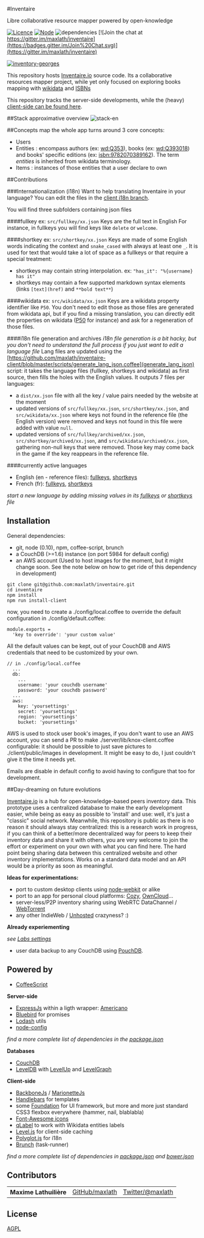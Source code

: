 #Inventaire

Libre collaborative resource mapper powered by open-knowledge

[![Licence](https://img.shields.io/badge/licence-AGPL3-blue.svg)](http://www.gnu.org/licenses/agpl-3.0.html)
[![Node](https://img.shields.io/node/v/gh-badges.svg)](http://www.gnu.org/licenses/agpl-3.0.html)
![dependencies](https://david-dm.org/maxlath/inventaire.svg)
[![Join the chat at https://gitter.im/maxlath/inventaire](https://badges.gitter.im/Join%20Chat.svg)](https://gitter.im/maxlath/inventaire)

[![inventory-georges](http://profile.maxlath.eu/slides/backbone-meetup/img/inventory-georges.png)](https://inventaire.io)

This repository hosts [Inventaire.io](https://inventaire.io) source code. Its a collaborative resources mapper project, while yet only focused on exploring books mapping with [wikidata](https://wikidata.org/) and [ISBNs](https://en.wikipedia.org/wiki/International_Standard_Book_Number)

This repository tracks the server-side developments, while the (heavy) [client-side can be found here](https://github.com/maxlath/inventaire-client).

##Stack approximative overview
![stack-en](http://profile.maxlath.eu/slides/backbone-meetup/img/stack-en.jpg)

##Concepts map
the whole app turns around 3 core concepts:
- Users
- Entities : encompass authors (ex: [wd:Q353](https://inventaire.io/entity/wd:Q535)), books (ex: [wd:Q393018](https://inventaire.io/entity/wd:Q393018)) and books' specific editions (ex: [isbn:9782070389162](https://inventaire.io/entity/isbn:9782070389162)). The term *entities* is inherited from wikidata terminology.
- Items : instances of those entities that a user declare to own

##Contributions

###Internationalization (i18n)
Want to help translating Inventaire in your language?
You can edit the files in the [client i18n branch](https://github.com/maxlath/inventaire-client/tree/i18n).

You will find three subfolders containing json files

####fullkey
ex: `src/fullkey/xx.json`
Keys are the full text in English
For instance, in fullkeys you will find keys like `delete` or `welcome`.

####shortkey
ex: `src/shortkey/xx.json`
Keys are made of some English words indicating the context and `snake_cased` with always at least one `_`.
It is used for text that would take a lot of space as a fullkeys or that require a special treatment:
  - shortkeys may contain string interpolation. ex: `"has_it": "%{username} has it"`
  - shortkeys may contain a few supported markdown syntax elements (links `[text](href)` and `**bold text**`)

####wikidata
ex: `src/wikidata/xx.json`
Keys are a wikidata property identifier like `P50`.
You don't need to edit those as those files are generated from wikidata api, but if you find a missing translation, you can directly edit the properties on wikidata ([P50](https://www.wikidata.org/wiki/Property:P50) for instance) and ask for a regeneration of those files.

####i18n file generation and archives
*i18n file generation is a bit hacky, but you don't need to understand the full process if you just want to edit a language file*
Lang files are updated using the [https://github.com/maxlath/inventaire-client/blob/master/scripts/generate_lang_json.coffee](generate_lang_json) script: it takes the language files (fullkey, shortkeys and wikidata) as first source, then fills the holes with the English values.
It outputs 7 files per languages:
- a `dist/xx.json` file with all the key / value pairs needed by the website at the moment
- updated versions of `src/fullkey/xx.json`, `src/shortkey/xx.json`, and `src/wikidata/xx.json` where keys not found in the reference file (the English version) were removed and keys not found in this file were added with value `null`.
- updated versions of `src/fullkey/archived/xx.json`, `src/shortkey/archived/xx.json`, and `src/wikidata/archived/xx.json`, gathering non-null keys that were removed. Those key may come back in the game if the key reappears in the reference file.

####currently active languages
- English (en - reference files): [fullkeys](https://github.com/maxlath/inventaire-client/blob/i18n/src/fullkeys/en.json), [shortkeys](https://github.com/maxlath/inventaire-client/blob/i18n/src/shortkey/en.json)
- French (fr): [fullkeys](https://github.com/maxlath/inventaire-client/blob/i18n/src/fullkeys/fr.json), [shortkeys](https://github.com/maxlath/inventaire-client/blob/i18n/src/shortkey/fr.json)

*start a new language by adding missing values in its [fullkeys](https://github.com/maxlath/inventaire-client/blob/i18n/src/fullkeys) or [shortkeys](https://github.com/maxlath/inventaire-client/blob/i18n/src/shortkey) file*



## Installation

General dependencies:
- git, node (0.10), npm, coffee-script, brunch
- a CouchDB (>=1.6) instance (on port 5984 for default config)
- an AWS account (Used to host images for the moment, but it might change soon. See the note below on how to get ride of this dependency in development)

```
git clone git@github.com:maxlath/inventaire.git
cd inventaire
npm install
npm run install-client
```

now, you need to create a ./config/local.coffee to override the default configuration in ./config/default.coffee:
```
module.exports =
  'key to override': 'your custom value'
```

All the default values can be kept, out of your CouchDB and AWS credentials that need to be customized by your own.

```
// in ./config/local.coffee
  ...
  db:
    ...
    username: 'your couchdb username'
    password: 'your couchdb password'
  ...
  aws:
    key: 'yoursettings'
    secret: 'yoursettings'
    region: 'yoursettings'
    bucket: 'yoursettings'
```

 AWS is used to stock user book's images, if you don't want to use an AWS account, you can send a PR to make ./server/lib/knox-client.coffee configurable: it should be possible to just save pictures to ./client/public/images in development. It might be easy to do, I just couldn't give it the time it needs yet.

Emails are disable in default config to avoid having to configure that too for development.


##Day-dreaming on future evolutions

[Inventaire.io](https://inventaire.io) is a hub for open-knowledge-based peers inventory data. This prototype uses a centralized database to make the early development easier, while being as easy as possible to 'install' and use: well, it's just a "classic" social network. Meanwhile, this repository is public as there is no reason it should always stay centralized: this is a research work in progress, if you can think of a better/more decentralized way for peers to keep their inventory data and share it with others, you are very welcome to join the effort or experiment on your own with what you can find here. The hard point being sharing data between this centralized website and other inventory implementations. Works on a standard data model and an API would be a priority as soon as meaningful.

**Ideas for experimentations:**

- port to custom desktop clients using [node-webkit](https://github.com/rogerwang/node-webkit) or alike
- port to an app for personal cloud platforms: [Cozy](http://cozy.io), [OwnCloud](http://owncloud.org/)...
- server-less/P2P inventory sharing using WebRTC DataChannel / [WebTorrent](https://github.com/feross/webtorrent)
- any other IndieWeb / [Unhosted](https://unhosted.org/) crazyness? :)

**Already experiementing**

*see [Labs settings](https://inventaire.io/settings/labs)*
- user data backup to any CouchDB using [PouchDB](http://pouchdb.com/).

## Powered by

- [CoffeeScript](http://coffeescript.org/)

**Server-side**
- [ExpressJs](http://expressjs.com/) within a ligth wrapper: [Americano](https://github.com/cozy/americano)
- [Bluebird](https://github.com/petkaantonov/bluebird) for promises
- [Lodash](http://lodash.com/) utils
- [node-config](https://github.com/lorenwest/node-config)


*find a more complete list of dependencies in the [package.json](https://github.com/maxlath/inventaire/blob/dev/package.json)*

**Databases**
- [CouchDB](http://couchdb.apache.org/)
- [LevelDB](http://leveldb.org/) with [LevelUp](https://github.com/rvagg/node-levelup) and [LevelGraph](https://github.com/mcollina/levelgraph)

**Client-side**
- [BackboneJs](http://backbonejs.org/) / [MarionetteJs](http://marionettejs.com/)
- [Handlebars](http://handlebarsjs.com/) for templates
- some [Foundation](http://foundation.zurb.com/) for UI framework, but more and more just standard CSS3 flexbox everywhere (hammer, nail, blablabla)
- [Font-Awesome icons](http://fortawesome.github.io/Font-Awesome/icons/)
- [qLabel](https://github.com/googleknowledge/qlabel/) to work with Wikidata entities labels
- [Level.js](https://github.com/maxogden/level.js) for client-side caching
- [Polyglot.js](http://airbnb.github.io/polyglot.js/) for i18n
- [Brunch](http://brunch.io/) (task-runner)

*find a more complete list of dependencies in [package.json](https://github.com/maxlath/inventaire-client/blob/dev/package.json) and [bower.json](https://github.com/maxlath/inventaire-client/blob/dev/bower.json)*


## Contributors

<table><tbody>
<tr><th align="left">Maxime Lathuilière</th><td><a href="https://github.com/maxlath">GitHub/maxlath</a></td><td><a href="https://twitter.com/maxlath">Twitter/@maxlath</a></td></tr>
</tbody></table>


## License
[AGPL](LICENSE.md)